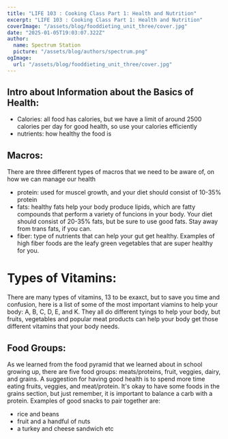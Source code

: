 ```yaml
---
title: "LIFE 103 : Cooking Class Part 1: Health and Nutrition"
excerpt: "LIFE 103 : Cooking Class Part 1: Health and Nutrition"
coverImage: "/assets/blog/fooddieting_unit_three/cover.jpg"
date: "2025-01-05T19:03:07.322Z"
author:
  name: Spectrum Station
  picture: "/assets/blog/authors/spectrum.png"
ogImage:
  url: "/assets/blog/fooddieting_unit_three/cover.jpg"
---
```

## Intro about Information about the Basics of Health:
- Calories: all food has calories, but we have a limit of around 2500 calories per day for good health, so use your calories efficiently
- nutrients: how healthy the food is 
## Macros:
There are three different types of macros that we need to be aware of, on how we can manage our health
- protein: used for muscel growth, and your diet should consist of 10-35% protein
- fats: healthy fats help your body produce lipids, which are fatty compounds that perform a variety of funcions in your body. Your diet should consist of 20-35% fats, but be sure to use good fats. Stay away from trans fats, if you can. 
- fiber: type of nutrients that can help your gut get healthy. Examples of high fiber foods are the leafy green vegetables that are super healthy for you. 

# Types of Vitamins:
There are many types of vitamins, 13 to be exaxct, but to save you time and confusion, here is a list of some of the most important viamins to help your body: A, B, C, D, E, and K.  They all do different tyings to help your body, but fruits, vegetables and popular meat products can help your body get those different vitamins that your body needs.

## Food Groups: 
As we learned from the food pyramid that we learned about in school growing up, there are five food groups: meats/proteins, fruit, veggies, dairy, and grains. A suggestion for having good health is to spend more time eating fruits, veggies, and meat/protein. It's okay to have some foods in the grains section, but just remember, it is important to balance a carb with a protein.  Examples of good snacks to pair together are:
- rice and beans
- fruit and a handful of nuts
- a turkey and cheese sandwich
etc
